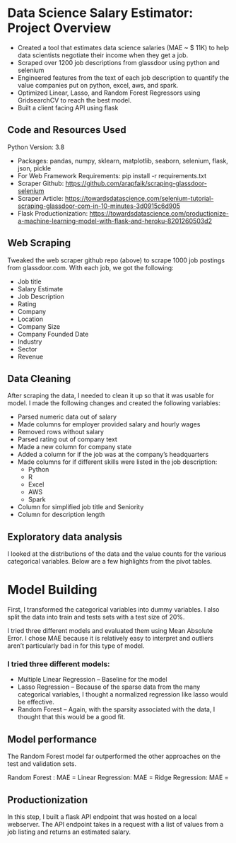 # Data Science Salary Estimator: Project Overview
* Created a tool that estimates data science salaries (MAE ~ $ 11K) to help data scientists negotiate their income when they get a job.
* Scraped over 1200 job descriptions from glassdoor using python and selenium
* Engineered features from the text of each job description to quantify the value companies put on python, excel, aws, and spark.
* Optimized Linear, Lasso, and Random Forest Regressors using GridsearchCV to reach the best model.
* Built a client facing API using flask

## Code and Resources Used

Python Version: 3.8
- Packages: pandas, numpy, sklearn, matplotlib, seaborn, selenium, flask, json, pickle
- For Web Framework Requirements: pip install -r requirements.txt
- Scraper Github: https://github.com/arapfaik/scraping-glassdoor-selenium
- Scraper Article: https://towardsdatascience.com/selenium-tutorial-scraping-glassdoor-com-in-10-minutes-3d0915c6d905
- Flask Productionization: https://towardsdatascience.com/productionize-a-machine-learning-model-with-flask-and-heroku-8201260503d2

## Web Scraping

Tweaked the web scraper github repo (above) to scrape 1000 job postings from glassdoor.com. With each job, we got the following:

* Job title
* Salary Estimate
* Job Description
* Rating
* Company
* Location
* Company Size
* Company Founded Date
* Industry
* Sector
* Revenue

## Data Cleaning

After scraping the data, I needed to clean it up so that it was usable for model. I made the following changes and created the following variables:

* Parsed numeric data out of salary
* Made columns for employer provided salary and hourly wages
* Removed rows without salary
* Parsed rating out of company text
* Made a new column for company state
* Added a column for if the job was at the company’s headquarters
* Made columns for if different skills were listed in the job description:
  * Python
  * R
  * Excel
  * AWS
  * Spark
* Column for simplified job title and Seniority
* Column for description length

## Exploratory data analysis
I looked at the distributions of the data and the value counts for the various categorical variables. Below are a few highlights from the pivot tables.

# Model Building

First, I transformed the categorical variables into dummy variables. I also split the data into train and tests sets with a test size of 20%.

I tried three different models and evaluated them using Mean Absolute Error. I chose MAE because it is relatively easy to interpret and outliers aren’t particularly bad in for this type of model.

### I tried three different models:

* Multiple Linear Regression – Baseline for the model
* Lasso Regression – Because of the sparse data from the many categorical variables, I thought a normalized regression like lasso would be effective.
* Random Forest – Again, with the sparsity associated with the data, I thought that this would be a good fit.

## Model performance
The Random Forest model far outperformed the other approaches on the test and validation sets.

Random Forest : MAE =
Linear Regression: MAE = 
Ridge Regression: MAE = 

## Productionization
In this step, I built a flask API endpoint that was hosted on a local webserver. The API endpoint takes in a request with a list of values from a job listing and returns an estimated salary.

